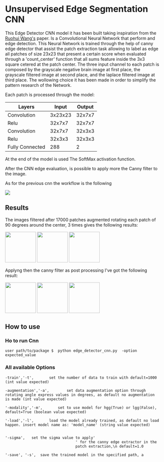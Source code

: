 # Unsupervised Edge Segmentation CNN

This Edge Detector CNN model it has been built taking inspiration from the [Ruohui Wang's](http://www.springer.com/cda/content/document/cda_downloaddocument/9783319406626-c2.pdf?SGWID=0-0-45-1575688-p180031493) paper. 
Is a Convolutional Neural Network  that perform and  edge detection. This Neural Network is trained through the help of canny edge detector that assist the patch extraction task allowing to label as edge all patches of size 23x23 that present a certain score when evaluated through a 'count_center' function that all sums feature inside the 3x3 square cetered at the patch center.
The three input channel to each patch is composed by the grayscale negative brain image at first place, the grayscale filtered image at second place,  and the laplace filtered image at third place. The wollowing choice it has been made in order to simplify the pattern research of the Network.

Each patch is processed through the model:


| Layers      | Input           | Output |
| --- |---|---|
| Convolution | 3x23x23 | 32x7x7 |
| Relu| 32x7x7  | 32x7x7  |
| Convolution  | 32x7x7 | 32x3x3|
| Relu| 32x3x3 | 32x3x3 |
|Fully Connected|288|2|

At the end of the model is used The SoftMax activation function.

After the CNN edge evaluation, is possible to apply more the Canny filter to the image.



As for the previous cnn the workflow is the following 

<img src="readme/Edge Detector Pipeline.png">

## Results 
The images filtered after 17000 patches augmented rotating each patch of 90 degrees around the center, 3 times gives the following results:

<img src="readme/result_edge_14.png" width="100">

<img src="readme/result_edge_21.png" width="100">

<img src="readme/result_edge_14.png" width="100">

Applyng then the canny filter as post processing I've got the following result:

<img src="readme/result_edge__canny_added14.png" width="100">

<img src="readme/result_edge__canny_added21.png" width="100">

<img src="readme/result_edge__canny_added26.png" width="100">


## How to use

### Ho to run Cnn

	user path/to/package $	python edge_detector_cnn.py  -option expected_value


### All available Options
	
	-train','-t',		set the number of data to train with default=1000 (int value expected)
                        
	-augmentation','-a',		set data augmentation option through rotating angle express values in degrees, as default no augmentation is made (int value expected)
	
	'-modality','-m',		set to use model for hgg(True) or lgg(False), default=True (boolean value expected)
                        
	'-load','-l',		load the model already trained, as default no load happen. insert model name as: 'model_name' (string value expected)
	
                              	
    '-sigma', 	set the sigma value to apply'
                              		' for the canny edge extractor in the
                              		patch extraction,\n default=1.0 
	
	'-save', '-s',	save the trained model in the specified path, a